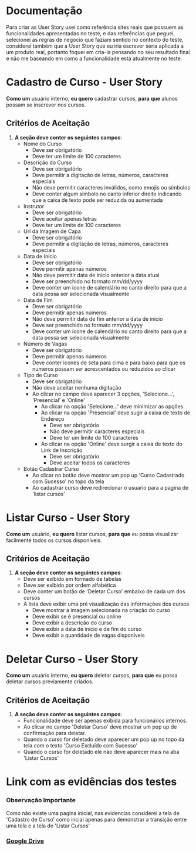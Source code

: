 # Documentação

Para criar as User Story usei como referência sites reais que possuem as funcionalidades apresentadas no teste, e das referências que peguei, selecionei as regras de negócio que faziam sentido no contexto do teste, considerei também que a User Story que eu iria escrever seria aplicada a um produto real, portanto foquei em cria-la pensando no seu resultado final e não me baseando em como a funcionalidade está atualmente no teste.

# Cadastro de Curso - User Story

**Como um** usuário interno, **eu quero** cadastrar cursos, **para que** alunos possam se inscrever nos cursos.

## Critérios de Aceitação

1. **A seção deve conter os seguintes campos**:
    - Nome do Curso
        - Deve ser obrigatório
        - Deve ter um limite de 100 caracteres
    - Descrição do Curso
        - Deve ser obrigatório
        - Deve permitir a digitação de letras, números, caracteres especiais
        - Não deve permitir caracteres inválidos, como emojis ou símbolos
        - Deve conter algum simbolo no canto inferior direito indicando que a caixa de texto pode ser reduzida ou aumentada
    - Instrutor
        - Deve ser obrigatório
        - Deve aceitar apenas letras
        - Deve ter um limite de 100 caracteres
    - Url da Imagem de Capa
        - Deve ser obrigatório
        - Deve permitir a digitação de letras, números, caracteres especiais
    - Data de Início
        - Deve ser obrigatório
        - Deve permitir apenas números
        - Não deve permitir data de início anterior a data atual
        - Deve ser preenchido no formato mm/dd/yyyy
        - Deve conter um icone de calendário no canto direito para que a data possa ser selecionada visualmente
    - Data de Fim
        - Deve ser obrigatório
        - Deve permitir apenas números
        - Não deve permitir data de fim anterior a data de início
        - Deve ser preenchido no formato mm/dd/yyyy
        - Deve conter um icone de calendário no canto direito para que a data possa ser selecionada visualmente
    - Número de Vagas
        - Deve ser obrigatório
        - Deve permitir apenas números
        - Deve conter icones de seta para cima e para baixo para que os numeros possam ser acrescentados ou reduzidos ao clicar
    - Tipo de Curso
        - Deve ser obrigatório
        - Não deve aceitar nenhuma digitação
        - Ao clicar no campo deve aparecer 3 opções, 'Selecione...', 'Presencial' e 'Online'
            - Ao clicar na opção 'Selecione...' deve minimizar as opções
            - Ao clicar na opção 'Presencial' deve sugir a caixa de texto de Endereço
                - Deve ser obrigatório
                - Não deve permitir caracteres especiais
                - Deve ter um limite de 100 caracteres
            - Ao clicar na opção 'Online' deve surgir a caixa de texto do Link de Inscrição
                - Deve ser obrigatório
                - Deve aceitar todos os caracteres
    - Botão Cadastrar Curso
        - Ao clicar no botão deve mostrar um pop up 'Curso Cadastrado com Sucesso' no topo da tela
        - Ao cadastrar curso deve redirecionar o usuario para a pagina de 'listar cursos'
# Listar Curso - User Story

**Como um** usuário, **eu quero** listar cursos, **para que** eu possa visualizar facilmente todos os cursos disponíveis.

## Critérios de Aceitação

1. **A seção deve conter os seguintes campos**:
    - Deve ser exibido em formado de tabelas
    - Deve ser exibido por ordem alfabética
    - Deve conter um botão de 'Deletar Curso' embaixo de cada um dos cursos
    - A lista deve exibir uma pré visualização das informações dos cursos
        - Deve mostrar a imagem selecionada na criação do curso
        - Deve exibir se é presencial ou online
        - Deve exibir a descrição do curso
        - Deve exibir a data de inicio e de fim do curso
        - Deve exibir a quantidade de vagas disponíveis

# Deletar Curso - User Story

**Como um** usuário interno, **eu quero** deletar cursos, **para que** eu possa deletar cursos previamente criados.

## Critérios de Aceitação

1. **A seção deve conter os seguintes campos**:
    - Funcionalidade deve ser apenas exibida para funcionários internos.
    - Ao clicar no campo 'Deletar Curso' deve mostrar um pop up de confirmação para deletar.
    - Quando o curso for deletado deve aparecer um pop up no topo da tela com o texto 'Curso Excluído com Sucesso'
    - Quando o curso for deletado ele não deve aparecer mais na aba 'Listar Cursos'

# Link com as evidências dos testes

### Observação Importante
Como não existe uma pagina inicial, nas evidencias considerei a tela de 'Cadastro de Curso' como incial apenas para demonstrar a transição entre uma tela e a tela de 'Listar Cursos'

### [Google Drive](https://drive.google.com/drive/folders/1sqn20RJ1FZ5UeD5bGLWu32YF-dSgLz0x?usp=sharing)

